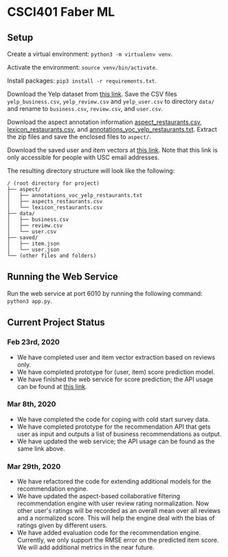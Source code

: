 # CSCI401 Faber ML

## Setup

Create a virtual environment: `python3 -m virtualenv venv`.

Activate the environment: `source venv/bin/activate`.

Install packages: `pip3 install -r requirements.txt`.

Download the Yelp dataset from [this link](https://www.kaggle.com/yelp-dataset/yelp-dataset/version/4). Save the CSV files `yelp_business.csv`, `yelp_review.csv` and `yelp_user.csv` to directory `data/` and rename to `business.csv`, `review.csv`, and `user.csv`.

Download the aspect annotation information [aspect_restaurants.csv](http://ir.ii.uam.es/aspects/data/vocabularies/aspects_restaurants.zip), [lexicon_restaurants.csv](http://ir.ii.uam.es/aspects/data/lexicons/lexicon_restaurants.zip), and [annotations_voc_yelp_restaurants.txt](http://ir.ii.uam.es/aspects/data/annotations/voc/annotations_voc_yelp_restaurants.zip). Extract the zip files and save the enclosed files to `aspect/`.

Download the saved user and item vectors at [this link](https://drive.google.com/drive/folders/1Jt3U2ix-zsZljOEYikY8Hc3y_kLDYH5G?usp=sharing). Note that this link is only accessible for people with USC email addresses.

The resulting directory structure will look like the following:

```
/ (root directory for project)
├── aspect/
│   ├── annotations_voc_yelp_restaurants.txt
│   ├── aspects_restaurants.csv
│   └── lexicon_restaurants.csv
├── data/
│   ├── business.csv
│   ├── review.csv
│   └── user.csv
├── saved/
│   ├── item.json
│   └── user.json
└── (other files and folders)
```

## Running the Web Service

Run the web service at port 6010 by running the following command: `python3 app.py`.

## Current Project Status

### Feb 23rd, 2020

* We have completed user and item vector extraction based on reviews only.
* We have completed prototype for (user, item) score prediction model.
* We have finished the web service for score prediction; the API usage can be found at [this link](https://www.getpostman.com/collections/8973bb93151b84d82b38).

### Mar 8th, 2020

* We have completed the code for coping with cold start survey data.
* We have completed prototype for the recommendation API that gets user as input and outputs a list of business recommendations as output.
* We have updated the web service; the API usage can be found as the same link above.

### Mar 29th, 2020

* We have refactored the code for extending additional models for the recommendation engine.
* We have updated the aspect-based collaborative filtering recommendation engine with user review rating normalization. Now other user's ratings will be recorded as an overall mean over all reviews and a normalized score. This will help the engine deal with the bias of ratings given by different users.
* We have added evaluation code for the recommendation engine. Currently, we only support the RMSE error on the predicted item score. We will add additional metrics in the near future.
